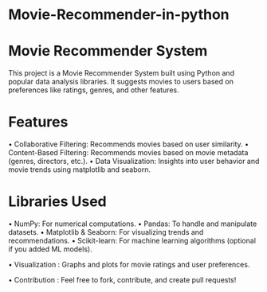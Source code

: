 # Movie-Recommender-in-python

# Movie Recommender System

This project is a Movie Recommender System built using Python and popular data analysis libraries. It suggests movies to users based on preferences like ratings, genres, and other features.

# Features

• Collaborative Filtering: Recommends movies based on user similarity.
• Content-Based Filtering: Recommends movies based on movie metadata (genres, directors, etc.).
• Data Visualization: Insights into user behavior and movie trends using matplotlib and seaborn.

# Libraries Used

• NumPy: For numerical computations.
• Pandas: To handle and manipulate datasets.
• Matplotlib & Seaborn: For visualizing trends and recommendations.
• Scikit-learn: For machine learning algorithms (optional if you added ML models).


• Visualization : 
Graphs and plots for movie ratings and user preferences.

• Contribution : 
Feel free to fork, contribute, and create pull requests!
